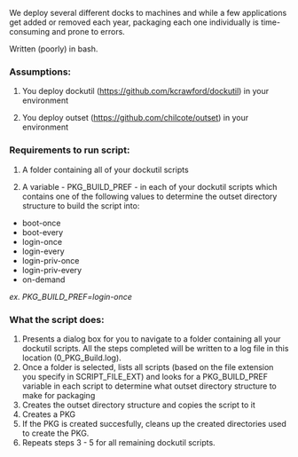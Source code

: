 We deploy several different docks to machines and while a few applications get added or removed each year, packaging each one individually is time-consuming and prone to errors.

Written (poorly) in bash.

### Assumptions:

1. You deploy dockutil (https://github.com/kcrawford/dockutil) in your environment

2. You deploy outset (https://github.com/chilcote/outset) in your environment

### Requirements to run script:

1. A folder containing all of your dockutil scripts

2. A variable - PKG_BUILD_PREF - in each of your dockutil scripts which contains one of the following values to determine the outset directory structure to build the script into:

- boot-once
- boot-every
- login-once
- login-every
- login-priv-once
- login-priv-every
- on-demand

*ex. PKG_BUILD_PREF=login-once*

### What the script does:

1. Presents a dialog box for you to navigate to a folder containing all your dockutil scripts. All the steps completed will be written to a log file in this location (0_PKG_Build.log).
2. Once a folder is selected, lists all scripts (based on the file extension you specify in SCRIPT_FILE_EXT) and looks for a PKG_BUILD_PREF variable in each script to determine what outset directory structure to make for packaging
3. Creates the outset directory structure and copies the script to it
4. Creates a PKG
5. If the PKG is created succesfully, cleans up the created directories used to create the PKG.
6. Repeats steps 3 - 5 for all remaining dockutil scripts.
